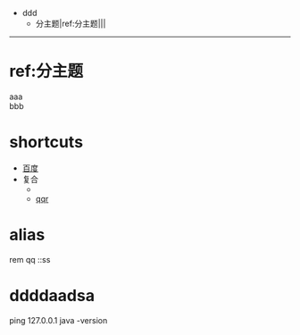 - ddd
	- 分主题|ref:分主题|[](xxx)|[](cmdp://qq)|[](http://yyy)
	  


***
# ref:分主题
aaa  
bbb

# shortcuts
- [百度](xxx)
- 复合
	- [](file:///notepad)
	- [qqr](xxx)
	

# alias
[xxx]: https://baidu.com
[yyy]: sina.com
[qq]:
dir
rem qq
::ss
# ddddaadsa
ping 127.0.0.1
java -version